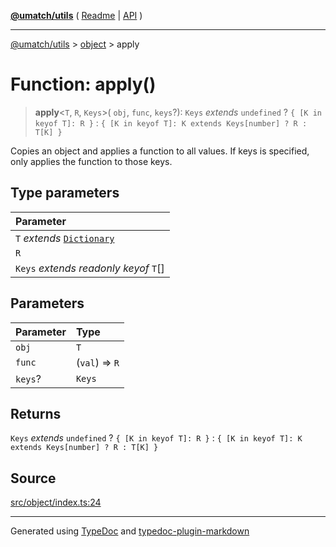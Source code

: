 [**@umatch/utils**](../../README.md) ( [Readme](../../README.md) \| [API](../../API.md) )

---

[@umatch/utils](../../API.md) > [object](../README.md) > apply

# Function: apply()

> **apply**\<`T`, `R`, `Keys`\>(
> `obj`,
> `func`,
> `keys`?): `Keys` _extends_ `undefined` ? `{ [K in keyof T]: R }` : `{ [K in keyof T]: K extends Keys[number] ? R : T[K] }`

Copies an object and applies a function to all values. If keys is
specified, only applies the function to those keys.

## Type parameters

| Parameter                                                                       |
| :------------------------------------------------------------------------------ |
| `T` _extends_ [`Dictionary`](../../index/type-aliases/type-alias.Dictionary.md) |
| `R`                                                                             |
| `Keys` _extends_ _readonly_ _keyof_ `T`[]                                       |

## Parameters

| Parameter | Type           |
| :-------- | :------------- |
| `obj`     | `T`            |
| `func`    | (`val`) => `R` |
| `keys`?   | `Keys`         |

## Returns

`Keys` _extends_ `undefined` ? `{ [K in keyof T]: R }` : `{ [K in keyof T]: K extends Keys[number] ? R : T[K] }`

## Source

[src/object/index.ts:24](https://github.com/umatch-oficial/utils/blob/a4be831/src/object/index.ts#L24)

---

Generated using [TypeDoc](https://typedoc.org/) and [typedoc-plugin-markdown](https://www.npmjs.com/package/typedoc-plugin-markdown)
